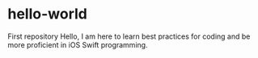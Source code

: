 # hello-world
First repository
Hello, I am here to learn best practices for coding and be more proficient in iOS Swift programming.
